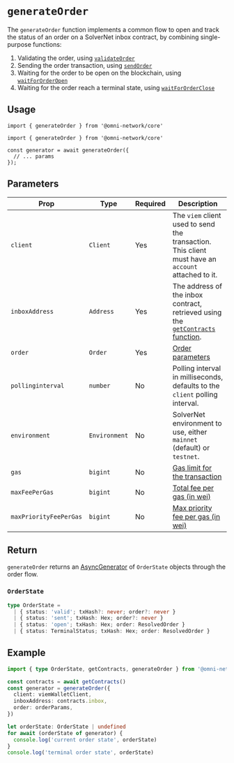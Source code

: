 # `generateOrder`

The `generateOrder` function implements a common flow to open and track the status of an order on a SolverNet inbox contract, by combining single-purpose functions:

1. Validating the order, using [`validateOrder`](/sdk/core/validateOrder)
2. Sending the order transaction, using [`sendOrder`](/sdk/core/sendOrder)
3. Waiting for the order to be open on the blockchain, using [`waitForOrderOpen`](/sdk/core/waitForOrderOpen)
4. Waiting for the order reach a terminal state, using [`waitForOrderClose`](/sdk/core/waitForOrderClose)

## Usage

`import { generateOrder } from '@omni-network/core'`

```tsx
import { generateOrder } from '@omni-network/core'

const generator = await generateOrder({
  // ... params
});
```

## Parameters

| Prop                | Type                                 | Required | Description                                                                                                                         |
| ------------------- | ------------------------------------ | -------- | ----------------------------------------------------------------------------------------------------------------------------------- |
| `client`        | `Client`                             | Yes      | The `viem` client used to send the transaction. This client must have an `account` attached to it.                                                                          |
| `inboxAddress`       | `Address`                             | Yes      | The address of the inbox contract, retrieved using the [`getContracts` function](/sdk/core/getContracts).                                                                     |
| `order`           | `Order`                         | Yes      | [Order parameters](/sdk/core/validateOrder#1-order-parameters-required) |
| `pollinginterval`       | `number`                             | No      | Polling interval in milliseconds, defaults to the `client` polling interval.                                                                     |
| `environment`           | `Environment`                         | No      | SolverNet environment to use, either `mainnet` (default) or `testnet`. |
| `gas`                   | `bigint` | No | [Gas limit for the transaction](https://viem.sh/docs/contract/writeContract#gas-optional) |
| `maxFeePerGas`          | `bigint` | No | [Total fee per gas (in wei)](https://viem.sh/docs/contract/writeContract#maxfeepergas-optional) |
| `maxPriorityFeePerGas`  | `bigint` | No | [Max priority fee per gas (in wei)](https://viem.sh/docs/contract/writeContract#maxpriorityfeepergas-optional) |

## Return

`generateOrder` returns an [AsyncGenerator](https://developer.mozilla.org/en-US/docs/Web/JavaScript/Reference/Global_Objects/AsyncGenerator) of `OrderState` objects through the order flow.

### `OrderState`

```ts
type OrderState =
  | { status: 'valid'; txHash?: never; order?: never }
  | { status: 'sent'; txHash: Hex; order?: never }
  | { status: 'open'; txHash: Hex; order: ResolvedOrder }
  | { status: TerminalStatus; txHash: Hex; order: ResolvedOrder }
```

## Example

```ts
import { type OrderState, getContracts, generateOrder } from '@omni-network/core'

const contracts = await getContracts()
const generator = generateOrder({
  client: viemWalletClient,
  inboxAddress: contracts.inbox,
  order: orderParams,
})

let orderState: OrderState | undefined
for await (orderState of generator) {
  console.log('current order state', orderState)
}
console.log('terminal order state', orderState)
```
